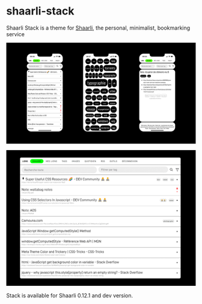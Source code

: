 # shaarli-stack
Shaarli Stack is a theme for [Shaarli](https://github.com/shaarli/Shaarli), the personal, minimalist, bookmarking service

![Screenshots of Shaarli Stack](screenshot_stack.png "Screenshots of Shaarli Stack")

![Screenshots of Shaarli Stack](screenshot_stack_2.png "Screenshots of Shaarli Stack")

Stack is available for Shaarli 0.12.1 and dev version.
